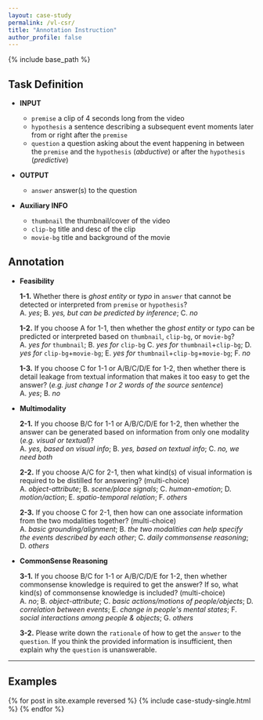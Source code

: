 ```yaml
---
layout: case-study
permalink: /vl-csr/
title: "Annotation Instruction"
author_profile: false
---
```


{% include base_path %}

## Task Definition

* **INPUT**
  * `premise` a clip of 4 seconds long from the video
  * `hypothesis` a sentence describing a subsequent event moments later from or right after the `premise`
  * `question` a question asking about the event happening in between the `premise` and the `hypothesis` (_abductive_) or after the `hypothesis` (_predictive_)

* **OUTPUT**
  * `answer` answer(s) to the question

* **Auxiliary INFO**
  * `thumbnail` the thumbnail/cover of the video
  * `clip-bg` title and desc of the clip
  * `movie-bg` title and background of the movie

## Annotation

* **Feasibility**

  **1-1.** Whether there is _ghost entity_ or _typo_ in `answer` that cannot be detected or interpreted from `premise` or `hypothesis`?    
      A. *yes*;   B. *yes, but can be predicted by inference*;  C. *no*

  **1-2.** If you choose A for 1-1, then whether the _ghost entity_ or _typo_ can be predicted or interpreted based on `thumbnail`, `clip-bg`, or `movie-bg`?    
      A. *yes for* `thumbnail`;   B. *yes for* `clip-bg`   C. *yes for* `thumbnail`+`clip-bg`;   D. *yes for* `clip-bg`+`movie-bg`;    E. *yes for* `thumbnail`+`clip-bg`+`movie-bg`;    F. *no*

  **1-3.** If you choose C for 1-1 or A/B/C/D/E for 1-2, then whether there is detail leakage from textual information that makes it too easy to get the answer? (*e.g. just change 1 or 2 words of the source sentence*)   
      A. *yes*;   B. *no*

* **Multimodality**

  **2-1.** If you choose B/C for 1-1 or A/B/C/D/E for 1-2, then whether the answer can be generated based on information from only one modality (*e.g. visual or textual*)?   
      A. *yes, based on visual info*;   B. *yes, based on textual info*;  C. *no, we need both*
  
  **2-2.** If you choose A/C for 2-1, then what kind(s) of visual information is required to be distilled for answering? (multi-choice)   
      A. *object-attribute*;  B. *scene/place signals*;   C. *human-emotion*;   D. *motion/action*;   E. *spatio-temporal relation*;  F. *others*
  
  **2-3.** If you choose C for 2-1, then how can one associate information from the two modalities together? (multi-choice)   
      A. *basic grounding/alignment*;   B. *the two modalities can help specify the events described by each other*;  C. *daily commonsense reasoning*;   D. *others*

* **CommonSense Reasoning**

  **3-1.** If you choose B/C for 1-1 or A/B/C/D/E for 1-2, then whether commonsense knowledge is required to get the answer? If so, what kind(s) of commonsense knowledge is included? (multi-choice)   
      A. *no*;  B. *object-attribute*;  C. *basic actions/motions of people/objects*;   D. *correlation between events*;  E. *change in people's mental states*;  F. *social interactions among people & objects*;  G. *others*
  
  **3-2.** Please write down the `rationale` of how to get the `answer` to the `question`. If you think the provided information is insufficient, then explain why the `question` is unanswerable.    


---

## Examples

{% for post in site.example reversed %}
  {% include case-study-single.html %}
{% endfor %}
